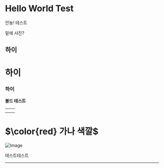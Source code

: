 # Hello World Test

안뇽! 테스트

밑에 사진?

## 하이

# 하이

### 하이

**볼드 테스트**

|   |   |
| --- | --- |
|   |   |
|   |   |

# <span>$\color{red} 가나 색깔$</span>

![Image](https://prod-files-secure.s3.us-west-2.amazonaws.com/e6db513d-ec54-40ff-aa74-2487b0bcfe15/e3c80383-cacd-417b-9b44-5d63ef4f796c/%E1%84%89%E1%85%B3%E1%84%8F%E1%85%B3%E1%84%85%E1%85%B5%E1%86%AB%E1%84%89%E1%85%A3%E1%86%BA_2025-03-10_21.58.46.png?X-Amz-Algorithm=AWS4-HMAC-SHA256&X-Amz-Content-Sha256=UNSIGNED-PAYLOAD&X-Amz-Credential=ASIAZI2LB4662GUOCQQ5%2F20250310%2Fus-west-2%2Fs3%2Faws4_request&X-Amz-Date=20250310T134035Z&X-Amz-Expires=3600&X-Amz-Security-Token=IQoJb3JpZ2luX2VjEEUaCXVzLXdlc3QtMiJIMEYCIQCbl4MXvISPJoM0QVoLl6NWu9BFXNopmBbsv3GCBB72yQIhAOYb5DY1PQj1mnmresAu8wu0vXIBSUe9pZfNwysqOW7JKogECI7%2F%2F%2F%2F%2F%2F%2F%2F%2F%2FwEQABoMNjM3NDIzMTgzODA1IgwsmqnkCRqYEQiWVjMq3AMvjxrDgY7snPIO2LdTw8BGi7%2FtQMYQW5LvOjDp9vr9Ysr7cYjITm%2Bx%2Fdq5bsC6DQs36PfhkBZj3u4%2Bm%2BYFzZH36gKODZ4jQ5qgXzP%2BUw1OpFTxHA0WMNashaYBAfWpH6LzvH75qyY6%2BweSxy55s%2FDZnvadqk6bDAikJzb3oGcekiCoyByzY9WfavL7uIKp3z0%2BiHOJ9jwuEi7ZHbjWMJ9uXzhB4qcZZj4tGvNaOdNNuNaMUIvr%2FOhwC2oHWCjrzyZzlkX6qu%2F0Uj%2Bq1JRSfal3IEfWSQwaruUGML%2BH0TIuOGFe0VMnPDGWuLMl95evEJ%2FJ7%2FJfyiwR6dmAkgKyBJ9iUCUTHvPn9NBiS1Aomawqu5p91I08QTrO5%2B6U2QcdGICVYTeJZ6Knoa11qFCdxJp15cMVB5j7B%2B7IAdylLZftvccVWJ3idZA4ihAYa68VynAPu%2BGKaCRycdGzlbSoZCZDqUIfDofFdQtg5HP6zEujeyg%2BZVkO7aegY5D8YpRy%2FdFx0qPaW%2F3leDq0SvU1b5QD%2FRq0XRNniDilONU8Zm0F4%2BMxbYJ7k8GDzMf7DETH6DdlT8HuLG7otpnwWL0TD68RqWT8hYfEcoVK3aTkzjyKDfdF6eS5E8UJUMIL0zC7y7u%2BBjqkAUP3zFDVVZpaUFmEf46RoKJ9t05kHsLeq5FGkiXW4iwW4RPKpNc2%2FPw0sohNBm%2Bk1j9mExiox557dlr3YzbcTEn82hCs1VQ1Z7VSEj3cnFW74TID9075%2BbtIGv%2Bzr2TLnt3eANArgxBQR98v8xmCikxqs2FWOdn0IjM%2B3V4LVQJCSRdymqaau67iP0z5n45NYDf9n%2B0rwmodlAX20WxiKnv9DJDI&X-Amz-Signature=28dbd181bd34d9ce5058741cee23d207ab358f8f56197495d3a285862f0456d6&X-Amz-SignedHeaders=host&x-id=GetObject)

테스트테스트



---

